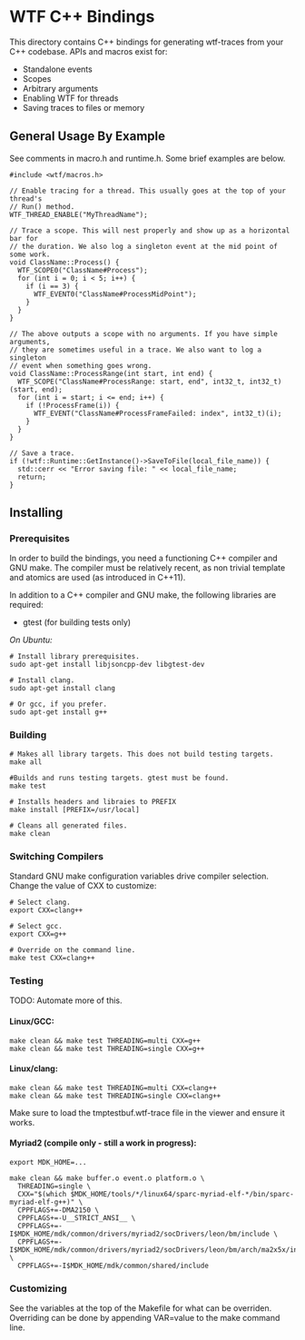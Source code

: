 # WTF C++ Bindings

This directory contains C++ bindings for generating wtf-traces from your
C++ codebase. APIs and macros exist for:

* Standalone events
* Scopes
* Arbitrary arguments
* Enabling WTF for threads
* Saving traces to files or memory

## General Usage By Example

See comments in macro.h and runtime.h. Some brief examples are below.

```
#include <wtf/macros.h>

// Enable tracing for a thread. This usually goes at the top of your thread's
// Run() method.
WTF_THREAD_ENABLE("MyThreadName");

// Trace a scope. This will nest properly and show up as a horizontal bar for
// the duration. We also log a singleton event at the mid point of some work.
void ClassName::Process() {
  WTF_SCOPE0("ClassName#Process");
  for (int i = 0; i < 5; i++) {
    if (i == 3) {
      WTF_EVENT0("ClassName#ProcessMidPoint");
    }
  }
}

// The above outputs a scope with no arguments. If you have simple arguments,
// they are sometimes useful in a trace. We also want to log a singleton
// event when something goes wrong.
void ClassName::ProcessRange(int start, int end) {
  WTF_SCOPE("ClassName#ProcessRange: start, end", int32_t, int32_t)(start, end);
  for (int i = start; i <= end; i++) {
    if (!ProcessFrame(i)) {
      WTF_EVENT("ClassName#ProcessFrameFailed: index", int32_t)(i);
    }
  }
}

// Save a trace.
if (!wtf::Runtime::GetInstance()->SaveToFile(local_file_name)) {
  std::cerr << "Error saving file: " << local_file_name;
  return;
}
```

## Installing

### Prerequisites

In order to build the bindings, you need a functioning C++ compiler and GNU
make. The compiler must be relatively recent, as non trivial template and
atomics are used (as introduced in C++11).

In addition to a C++ compiler and GNU make, the following libraries are
required:

* gtest (for building tests only)

*On Ubuntu:*

```
# Install library prerequisites.
sudo apt-get install libjsoncpp-dev libgtest-dev

# Install clang.
sudo apt-get install clang

# Or gcc, if you prefer.
sudo apt-get install g++
```

### Building

```
# Makes all library targets. This does not build testing targets.
make all

#Builds and runs testing targets. gtest must be found.
make test

# Installs headers and libraies to PREFIX
make install [PREFIX=/usr/local]

# Cleans all generated files.
make clean
```

### Switching Compilers

Standard GNU make configuration variables drive compiler selection. Change
the value of CXX to customize:

```
# Select clang.
export CXX=clang++

# Select gcc.
export CXX=g++

# Override on the command line.
make test CXX=clang++
```

### Testing

TODO: Automate more of this.

#### Linux/GCC:

```
make clean && make test THREADING=multi CXX=g++
make clean && make test THREADING=single CXX=g++
```

#### Linux/clang:

```
make clean && make test THREADING=multi CXX=clang++
make clean && make test THREADING=single CXX=clang++
```

Make sure to load the tmptestbuf.wtf-trace file in the viewer and ensure it
works.

#### Myriad2 (compile only - still a work in progress):

```
export MDK_HOME=...

make clean && make buffer.o event.o platform.o \
  THREADING=single \
  CXX="$(which $MDK_HOME/tools/*/linux64/sparc-myriad-elf-*/bin/sparc-myriad-elf-g++)" \
  CPPFLAGS+=-DMA2150 \
  CPPFLAGS+=-U__STRICT_ANSI__ \
  CPPFLAGS+=-I$MDK_HOME/mdk/common/drivers/myriad2/socDrivers/leon/bm/include \
  CPPFLAGS+=-I$MDK_HOME/mdk/common/drivers/myriad2/socDrivers/leon/bm/arch/ma2x5x/include \
  CPPFLAGS+=-I$MDK_HOME/mdk/common/shared/include
```

### Customizing

See the variables at the top of the Makefile for what can be overriden.
Overriding can be done by appending VAR=value to the make command line.
